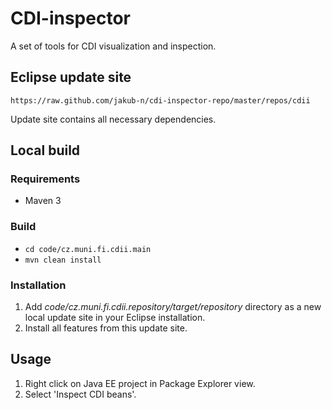 CDI-inspector
=============

A set of tools for CDI visualization and inspection.

## Eclipse update site

`https://raw.github.com/jakub-n/cdi-inspector-repo/master/repos/cdii`

Update site contains all necessary dependencies.

## Local build

### Requirements

* Maven 3

### Build

* `cd code/cz.muni.fi.cdii.main`
* `mvn clean install`

### Installation

1. Add *code/cz.muni.fi.cdii.repository/target/repository* directory as a new local update site in your Eclipse installation.
2. Install all features from this update site.

## Usage

1. Right click on Java EE project in Package Explorer view.
2. Select 'Inspect CDI beans'.

